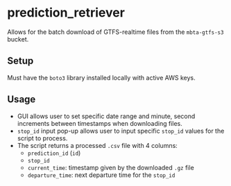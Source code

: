 # prediction_retriever
Allows for the batch download of GTFS-realtime files from the `mbta-gtfs-s3` bucket.

## Setup
Must have the `boto3` library installed locally with active AWS keys.

## Usage
- GUI allows user to set specific date range and minute, second increments between timestamps when downloading files.
- `stop_id` input pop-up allows user to input specific `stop_id` values for the script to process.
- The script returns a processed `.csv` file with 4 columns:
  - `prediction_id` (`id`)
  - `stop_id`
  - `current_time`: timestamp given by the downloaded `.gz` file 
  - `departure_time`: next departure time for the `stop_id`
